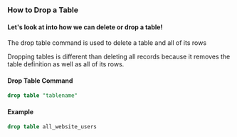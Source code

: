 ### How to Drop a Table
#### Let's look at into how we can delete or drop a table!

The drop table command is used to delete a table and all of its rows

Dropping tables is different than deleting all records because it removes the table definition as well as all of its rows.

#### Drop Table Command

```SQL
drop table "tablename"
```

#### Example

```SQL 
drop table all_website_users
```
